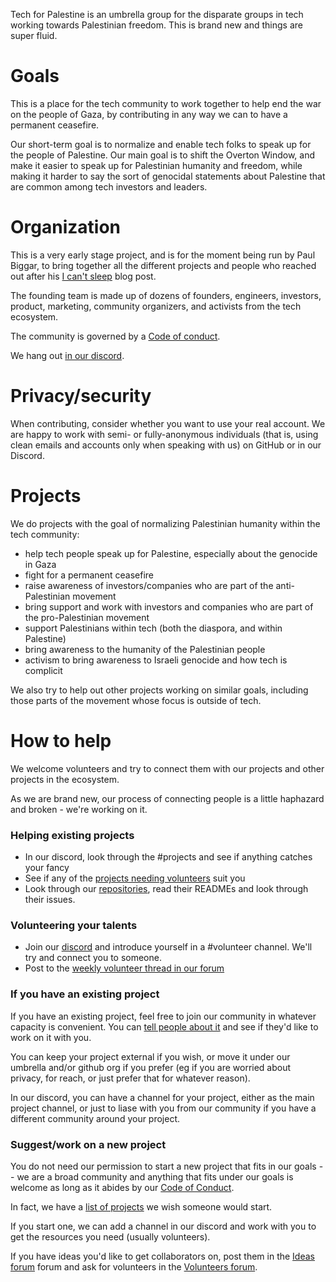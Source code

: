 Tech for Palestine is an umbrella group for the disparate groups in tech working
towards Palestinian freedom. This is brand new and things are super fluid.

# Goals

This is a place for the tech community to work together to help end the war on
the people of Gaza, by contributing in any way we can to have a permanent
ceasefire.

Our short-term goal is to normalize and enable tech folks to speak up for the
people of Palestine. Our main goal is to shift the Overton Window, and make it
easier to speak up for Palestinian humanity and freedom, while making it harder
to say the sort of genocidal statements about Palestine that are common among
tech investors and leaders.

# Organization

This is a very early stage project, and is for the moment being run by Paul
Biggar, to bring together all the different projects and people who reached out
after his [I can't sleep](https://blog.paulbiggar.com/i-cant-sleep) blog post.

The founding team is made up of dozens of founders, engineers, investors,
product, marketing, community organizers, and activists from the tech ecosystem.

The community is governed by a [Code of
conduct](https://github.com/techforpalestine/code-of-conduct).

We hang out [in our discord](https://techforpalestine.org/discord-invite).

# Privacy/security

When contributing, consider whether you want to use your real account. We are
happy to work with semi- or fully-anonymous individuals (that is, using clean
emails and accounts only when speaking with us) on GitHub or in our Discord.

# Projects

We do projects with the goal of normalizing Palestinian humanity within the tech community:

- help tech people speak up for Palestine, especially about the genocide in Gaza
- fight for a permanent ceasefire
- raise awareness of investors/companies who are part of the anti-Palestinian movement
- bring support and work with investors and companies who are part of the pro-Palestinian movement
- support Palestinians within tech (both the diaspora, and within Palestine)
- bring awareness to the humanity of the Palestinian people
- activism to bring awareness to Israeli genocide and how tech is complicit

We also try to help out other projects working on similar goals, including those
parts of the movement whose focus is outside of tech.

# How to help

We welcome volunteers and try to connect them with our projects and other
projects in the ecosystem.

As we are brand new, our process of connecting people is a little haphazard and
broken - we're working on it.

### Helping existing projects

- In our discord, look through the #projects and see if anything catches your fancy
- See if any of the [projects needing
  volunteers](https://github.com/orgs/TechForPalestine/discussions/categories/volunteers)
  suit you
- Look through our
  [repositories](https://github.com/orgs/TechForPalestine/repositories), read
  their READMEs and look through their issues.

### Volunteering your talents

- Join our [discord](https://techforpalestine.org/discord-invite) and introduce
  yourself in a #volunteer channel. We'll try and connect you to someone.
- Post to the [weekly volunteer thread in our
  forum](https://github.com/orgs/TechForPalestine/discussions/categories/volunteers)

### If you have an existing project

If you have an existing project, feel free to join our community in whatever
capacity is convenient. You can [tell people about
it](https://github.com/orgs/TechForPalestine/discussions/categories/volunteers)
and see if they'd like to work on it with you.

You can keep your project external if you wish, or move it under our umbrella
and/or github org if you prefer (eg if you are worried about privacy, for reach, or just
prefer that for whatever reason).

In our discord, you can have a channel for your project, either as the main
project channel, or just to liase with you from our community if you have a
different community around your project.

### Suggest/work on a new project

You do not need our permission to start a new project that fits in our goals --
we are a broad community and anything that fits under our goals is welcome as
long as it abides by our [Code of
Conduct](https://github.com/TechForPalestine/code-of-conduct).

In fact, we have a [list of projects](https://github.com/orgs/TechForPalestine/discussions/categories/ideas) we wish someone would start.

If you start one, we can add a channel in our discord and work with you to get
the resources you need (usually volunteers).

If you have ideas you'd like to get collaborators on, post them in the
[Ideas forum](https://github.com/orgs/TechForPalestine/discussions/categories/ideas)
forum and ask for volunteers in the
[Volunteers forum](https://github.com/orgs/TechForPalestine/discussions/categories/volunteers).
